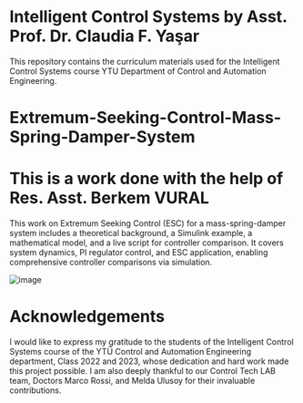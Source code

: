 # Intelligent Control Systems by Asst. Prof. Dr. Claudia F. Yaşar

This repository contains the curriculum materials used for the Intelligent Control Systems course YTU Department of Control and Automation Engineering.

# Extremum-Seeking-Control-Mass-Spring-Damper-System
# This is a work done with the help of Res. Asst. Berkem VURAL
This work on Extremum Seeking Control (ESC) for a mass-spring-damper system includes a theoretical background, a Simulink example, a mathematical model, and a live script for controller comparison. It covers system dynamics, PI regulator control, and ESC application, enabling comprehensive controller comparisons via simulation.

![image](https://github.com/ClaudiaYasar/Extremum-Seeking-Control-Mass-Spring-Damper-System/assets/132692602/47aef448-448e-43cb-8916-28d8cee604ad)

# Acknowledgements
I would like to express my gratitude to the students of the Intelligent Control Systems course of the YTÜ Control and Automation Engineering department, Class 2022 and 2023, whose dedication and hard work made this project possible. I am also deeply thankful to our Control Tech LAB team, Doctors Marco Rossi, and Melda Ulusoy for their invaluable contributions.
